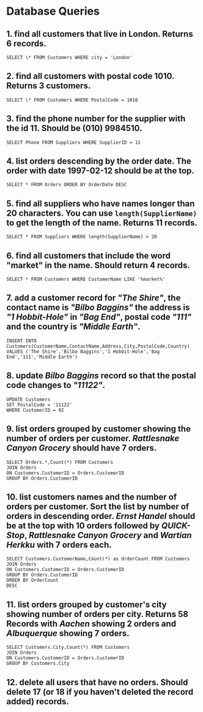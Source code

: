 # Database Queries

## 1. find all customers that live in London. Returns 6 records.

`SELECT \* FROM Customers WHERE city = 'London'`

## 2. find all customers with postal code 1010. Returns 3 customers.

`SELECT \* FROM Customers WHERE PostalCode = 1010`

## 3. find the phone number for the supplier with the id 11. Should be (010) 9984510.

`SELECT Phone FROM Suppliers WHERE SupplierID = 11`

## 4. list orders descending by the order date. The order with date 1997-02-12 should be at the top.

`SELECT * FROM Orders ORDER BY OrderDate DESC`

## 5. find all suppliers who have names longer than 20 characters. You can use `length(SupplierName)` to get the length of the name. Returns 11 records.

`SELECT * FROM Suppliers WHERE length(SupplierName) > 20`

## 6. find all customers that include the word "market" in the name. Should return 4 records.

`SELECT * FROM Customers WHERE CustomerName LIKE '%market%'`

## 7. add a customer record for _"The Shire"_, the contact name is _"Bilbo Baggins"_ the address is _"1 Hobbit-Hole"_ in _"Bag End"_, postal code _"111"_ and the country is _"Middle Earth"_.

```
INSERT INTO Customers(CustomerName,ContactName,Address,City,PostalCode,Country) VALUES ('The Shire','Bilbo Baggins','1 Hobbit-Hole','Bag End','111','Middle Earth')
```

## 8. update _Bilbo Baggins_ record so that the postal code changes to _"11122"_.

```
UPDATE Customers
SET PostalCode = '11122'
WHERE CustomerID = 92
```

## 9. list orders grouped by customer showing the number of orders per customer. _Rattlesnake Canyon Grocery_ should have 7 orders.

```
SELECT Orders.*,Count(*) FROM Customers
JOIN Orders
ON Customers.CustomerID = Orders.CustomerID
GROUP BY Orders.CustomerID
```

## 10. list customers names and the number of orders per customer. Sort the list by number of orders in descending order. _Ernst Handel_ should be at the top with 10 orders followed by _QUICK-Stop_, _Rattlesnake Canyon Grocery_ and _Wartian Herkku_ with 7 orders each.

```
SELECT Customers.CustomerName,Count(*) as OrderCount FROM Customers
JOIN Orders
ON Customers.CustomerID = Orders.CustomerID
GROUP BY Orders.CustomerID
ORDER BY OrderCount
DESC
```

## 11. list orders grouped by customer's city showing number of orders per city. Returns 58 Records with _Aachen_ showing 2 orders and _Albuquerque_ showing 7 orders.

```
SELECT Customers.City,Count(*) FROM Customers
JOIN Orders
ON Customers.CustomerID = Orders.CustomerID
GROUP BY Customers.City
```

## 12. delete all users that have no orders. Should delete 17 (or 18 if you haven't deleted the record added) records.
